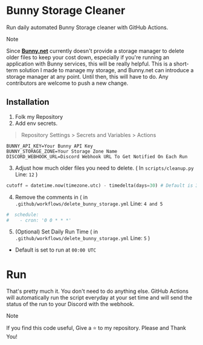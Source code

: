 # Bunny Storage Cleaner
Run daily automated Bunny Storage cleaner with GitHub Actions.

> [!NOTE]
> Since **[Bunny.net](https://bunny.net)** currently doesn't provide a storage manager to delete older files to keep your cost down, especially if you're running an application with Bunny services, this will be really helpful. This is a short-term solution I made to manage my storage, and Bunny.net can introduce a storage manager at any point. Until then, this will have to do. Any contributors are welcome to push a new change.

## Installation

1) Folk my Repository
2) Add env secrets.
> Repository Settings > Secrets and Variables > Actions
```env
BUNNY_API_KEY=Your Bunny API Key
BUNNY_STORAGE_ZONE=Your Storage Zone Name
DISCORD_WEBHOOK_URL=Discord Webhook URL To Get Notified On Each Run
```
3) Adjust how much older files you need to delete. ( In `scripts/cleanup.py` Line: `12` )
```py
cutoff = datetime.now(timezone.utc) - timedelta(days=30) # Default is 30 days
```
4) Remove the comments in ( in `.github/workflows/delete_bunny_storage.yml` Line: `4 and 5`
```sh
#  schedule:
#    - cron: '0 0 * * *'
```
   
5) (Optional) Set Daily Run Time ( in `.github/workflows/delete_bunny_storage.yml` Line: `5` )
- Default is set to run at `00:00 UTC`

# Run
That's pretty much it. You don't need to do anything else. GitHub Actions will automatically run the script everyday at your set time and will send the status of the run to your Discord with the webhook.

> [!Note]
> If you find this code useful, Give a ⭐️ to my repository. Please and Thank You!

